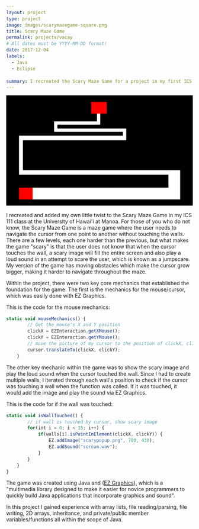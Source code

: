 ```yaml
---
layout: project
type: project
image: images/scarymazegame-square.png
title: Scary Maze Game
permalink: projects/vacay
# All dates must be YYYY-MM-DD format!
date: 2017-12-04
labels:
  - Java
  - Eclipse
 
summary: I recreated the Scary Maze Game for a project in my first ICS class.
---
```


<img class="ui huge middle image" src="../images/scarymazegame.png">

I recreated and added my own little twist to the Scary Maze Game in my ICS 111 class at the University of Hawai'i at Manoa. For those of you who do not know, the Scary Maze Game is a maze game where the user needs to navigate the cursor from one point to another without touching the walls. There are a few levels, each one harder than the previous, but what makes the game "scary" is that the user does not know that when the cursor touches the wall, a scary image will fill the entire screen and also play a loud sound in an attempt to scare the user, which is known as a jumpscare. My version of the game has moving obstacles which make the cursor grow bigger, making it harder to navigate throughout the maze.

Within the project, there were two key core mechanics that established the foundation for the game.
The first is the mechanics for the mouse/cursor, which was easily done with EZ Graphics.

This is the code for the mouse mechanics:
```js
static void mouseMechanics() {
		// Get the mouseʻs X and Y position
		clickX = EZInteraction.getXMouse();
		clickY = EZInteraction.getYMouse();
		// move the picture of my cursor to the position of clickX, clickY
		cursor.translateTo(clickX, clickY);
	}
```

The other key mechanic within the game was to show the scary image and play the loud sound when the cursor touched the wall.
Since I had to create multiple walls, I iterated through each wall's position to check if the cursor was touching a wall when the function was called. If it was touched, it would add the image and play the sound via EZ Graphics.

This is the code for if the wall was touched:
```js
static void isWallTouched() {
		// if wall is touched by cursor, show scary image
		for(int i = 0; i < 15; i++) {
			if(walls[i].isPointInElement(clickX, clickY)) {
				EZ.addImage("scarypopup.png", 700, 430);
				EZ.addSound("scream.wav");
			}
		}
	}
}
```

The game was created using Java and (<a href="http://www2.hawaii.edu/~dylank/ics111/">EZ Graphics</a>), which is a "multimedia library designed to make it easier for novice programmers to quickly build Java applications that incorporate graphics and sound". 

In this project I gained experience with array lists, file reading/parsing, file writing, 2D arrays, inheritance, and private/public member variables/functions all within the scope of Java.
 
